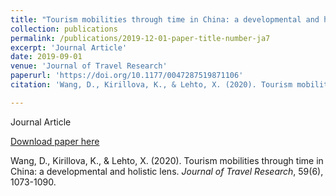 ```yaml
---
title: "Tourism mobilities through time in China: a developmental and holistic lens"
collection: publications
permalink: /publications/2019-12-01-paper-title-number-ja7
excerpt: 'Journal Article'
date: 2019-09-01
venue: 'Journal of Travel Research'
paperurl: 'https://doi.org/10.1177/0047287519871106'
citation: 'Wang, D., Kirillova, K., & Lehto, X. (2020). Tourism mobilities through time in China: a developmental and holistic lens. <i>Journal of Travel Research</i>, 59(6), 1073-1090.'

---
```

Journal Article

[Download paper here](https://doi.org/10.1177/0047287519871106)

Wang, D., Kirillova, K., & Lehto, X. (2020). Tourism mobilities through time in China: a developmental and holistic lens. <i>Journal of Travel Research</i>, 59(6), 1073-1090.
